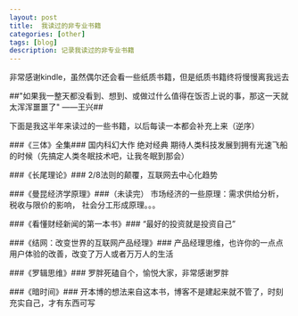```yaml
---
layout: post
title:  我读过的非专业书籍
categories: [other]
tags: [blog]
description: 记录我读过的非专业书籍
---
```


非常感谢kindle，虽然偶尔还会看一些纸质书籍，但是纸质书籍终将慢慢离我远去

##"如果我一整天都没看到、想到、或做过什么值得在饭否上说的事，那这一天就太浑浑噩噩了"   ——王兴##  

下面是我这半年来读过的一些书籍，以后每读一本都会补充上来（逆序）

###《三体》全集###
  国内科幻大作 绝对经典 期待人类科技发展到拥有光速飞船的时候（先搞定人类冬眠技术吧，让我冬眠到那会）

###《长尾理论》###
  2/8法则的颠覆，互联网去中心化趋势

###《曼昆经济学原理》###（未读完） 
  市场经济的一些原理：需求供给分析，税收与限价的影响， 社会分工形成原理。。。

###《看懂财经新闻的第一本书》###
  “最好的投资就是投资自己”

###《结网：改变世界的互联网产品经理》###
  产品经理思维，也许你的一点点用户体验的改善，改变了万人或者万万人的生活

###《罗辑思维》### 
  罗胖死磕自个，愉悦大家，非常感谢罗胖

###《暗时间》###
  开本博的想法来自这本书，博客不是建起来就不管了，时刻充实自己，才有东西可写